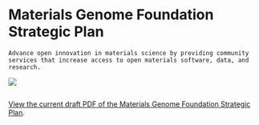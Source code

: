# Materials Genome Foundation Strategic Plan

```{admonition} MGF Vision
Advance open innovation in materials science by providing community services that increase access to open materials software, data, and research.
```

![](https://private-user-images.githubusercontent.com/4236275/253381516-355e8e50-7a32-4839-b89c-c48a73d31f48.png)

<!--Attaining the bold vision of the MGI now depends on unifying these elements into a broadly accessible
and tight-knit network. MGI#page=9-->

```{tableofcontents}
```

<a href="MGF-Strategic-Plan.pdf">View the current draft PDF of the Materials Genome Foundation Strategic Plan</a>.